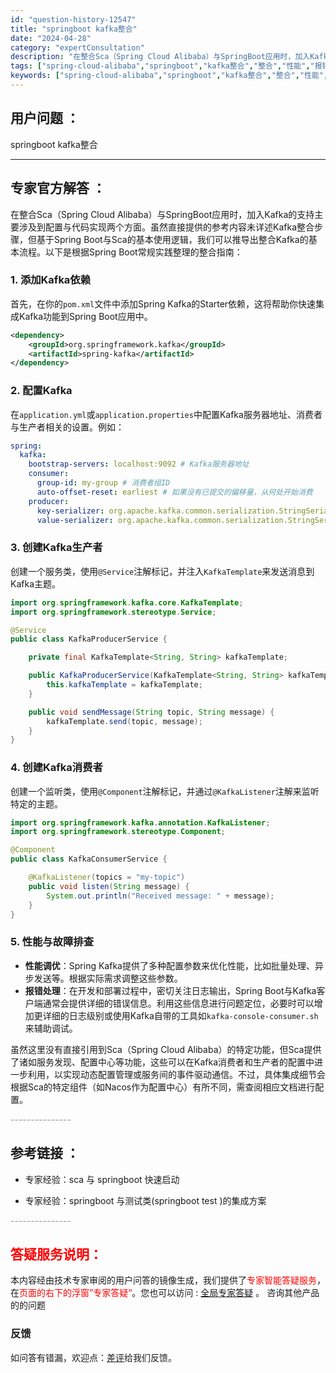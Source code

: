 ```yaml
---
id: "question-history-12547"
title: "springboot kafka整合"
date: "2024-04-28"
category: "expertConsultation"
description: "在整合Sca（Spring Cloud Alibaba）与SpringBoot应用时，加入Kafka的支持主要涉及到配置与代码实现两个方面。虽然直接提供的参考内容未详述Kafka整合步骤，但基于Spring Boot与Sca的基本使用逻辑，我们可以推导出整合Kafka的基本流程。以下是根据Sprin"
tags: ["spring-cloud-alibaba","springboot","kafka整合","整合","性能","报错"]
keywords: ["spring-cloud-alibaba","springboot","kafka整合","整合","性能","报错"]
---
```


## 用户问题 ： 
 springboot kafka整合  

---------------
## 专家官方解答 ：

在整合Sca（Spring Cloud Alibaba）与SpringBoot应用时，加入Kafka的支持主要涉及到配置与代码实现两个方面。虽然直接提供的参考内容未详述Kafka整合步骤，但基于Spring Boot与Sca的基本使用逻辑，我们可以推导出整合Kafka的基本流程。以下是根据Spring Boot常规实践整理的整合指南：

### 1. 添加Kafka依赖

首先，在你的`pom.xml`文件中添加Spring Kafka的Starter依赖，这将帮助你快速集成Kafka功能到Spring Boot应用中。

```xml
<dependency>
    <groupId>org.springframework.kafka</groupId>
    <artifactId>spring-kafka</artifactId>
</dependency>
```

### 2. 配置Kafka

在`application.yml`或`application.properties`中配置Kafka服务器地址、消费者与生产者相关的设置。例如：

```yaml
spring:
  kafka:
    bootstrap-servers: localhost:9092 # Kafka服务器地址
    consumer:
      group-id: my-group # 消费者组ID
      auto-offset-reset: earliest # 如果没有已提交的偏移量，从何处开始消费
    producer:
      key-serializer: org.apache.kafka.common.serialization.StringSerializer
      value-serializer: org.apache.kafka.common.serialization.StringSerializer
```

### 3. 创建Kafka生产者

创建一个服务类，使用`@Service`注解标记，并注入`KafkaTemplate`来发送消息到Kafka主题。

```java
import org.springframework.kafka.core.KafkaTemplate;
import org.springframework.stereotype.Service;

@Service
public class KafkaProducerService {

    private final KafkaTemplate<String, String> kafkaTemplate;

    public KafkaProducerService(KafkaTemplate<String, String> kafkaTemplate) {
        this.kafkaTemplate = kafkaTemplate;
    }

    public void sendMessage(String topic, String message) {
        kafkaTemplate.send(topic, message);
    }
}
```

### 4. 创建Kafka消费者

创建一个监听类，使用`@Component`注解标记，并通过`@KafkaListener`注解来监听特定的主题。

```java
import org.springframework.kafka.annotation.KafkaListener;
import org.springframework.stereotype.Component;

@Component
public class KafkaConsumerService {

    @KafkaListener(topics = "my-topic")
    public void listen(String message) {
        System.out.println("Received message: " + message);
    }
}
```

### 5. 性能与故障排查

- **性能调优**：Spring Kafka提供了多种配置参数来优化性能，比如批量处理、异步发送等。根据实际需求调整这些参数。
- **报错处理**：在开发和部署过程中，密切关注日志输出，Spring Boot与Kafka客户端通常会提供详细的错误信息。利用这些信息进行问题定位，必要时可以增加更详细的日志级别或使用Kafka自带的工具如`kafka-console-consumer.sh`来辅助调试。

虽然这里没有直接引用到Sca（Spring Cloud Alibaba）的特定功能，但Sca提供了诸如服务发现、配置中心等功能，这些可以在Kafka消费者和生产者的配置中进一步利用，以实现动态配置管理或服务间的事件驱动通信。不过，具体集成细节会根据Sca的特定组件（如Nacos作为配置中心）有所不同，需查阅相应文档进行配置。


<font color="#949494">---------------</font> 


## 参考链接 ：

* 专家经验：sca 与 springboot 快速启动 
 
 * 专家经验：springboot 与测试类(springboot test )的集成方案 


 <font color="#949494">---------------</font> 
 


## <font color="#FF0000">答疑服务说明：</font> 

本内容经由技术专家审阅的用户问答的镜像生成，我们提供了<font color="#FF0000">专家智能答疑服务</font>，在<font color="#FF0000">页面的右下的浮窗”专家答疑“</font>。您也可以访问 : [全局专家答疑](https://answer.opensource.alibaba.com/docs/intro) 。 咨询其他产品的的问题

### 反馈
如问答有错漏，欢迎点：[差评](https://ai.nacos.io/user/feedbackByEnhancerGradePOJOID?enhancerGradePOJOId=12640)给我们反馈。
